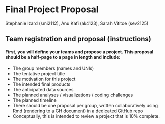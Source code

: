 Final Project Proposal
================
Stephanie Izard (smi2112), Anu Kafi (ak4123), Sarah Vititoe (sev2125)

Team registration and proposal (instructions)
---------------------------------------------

#### First, you will define your teams and propose a project. This proposal should be a half-page to a page in length and include:

-   The group members (names and UNIs)
-   The tentative project title
-   The motivation for this project
-   The intended final products
-   The anticipated data sources
-   The planned analyses / visualizations / coding challenges
-   The planned timeline
-   There should be one proposal per group, written collaboratively using Rmd (rendering to a GH document) in a dedicated GitHub repo
-   Conceptually, this is intended to review a project that is 10% complete.
